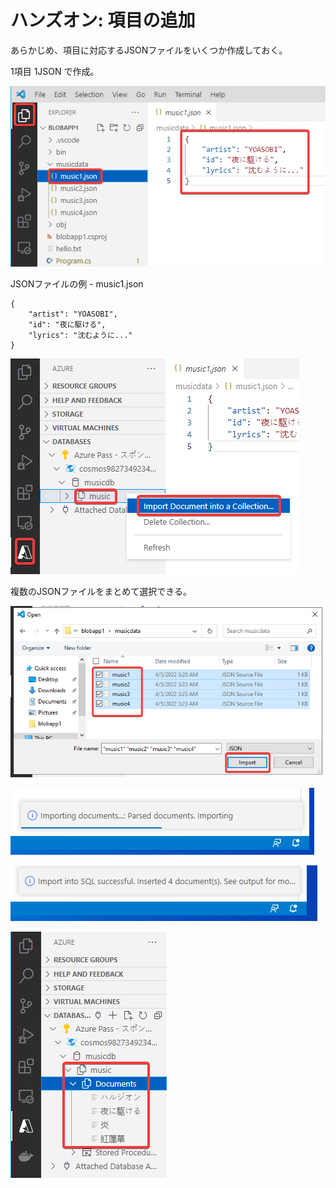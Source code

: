 # ハンズオン: 項目の追加

あらかじめ、項目に対応するJSONファイルをいくつか作成しておく。

1項目 1JSON で作成。

![](images/ss-2022-04-05-12-32-13.png)

JSONファイルの例 - music1.json
```
{
    "artist": "YOASOBI",
    "id": "夜に駆ける",
    "lyrics": "沈むように..."
}
```

![](images/ss-2022-04-05-12-37-38.png)

複数のJSONファイルをまとめて選択できる。

![](images/ss-2022-04-05-12-38-24.png)

![](images/ss-2022-04-05-12-39-36.png)

![](images/ss-2022-04-05-12-39-48.png)

![](images/ss-2022-04-05-12-40-33.png)
